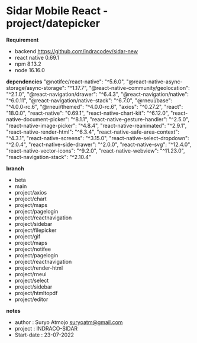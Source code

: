 # Sidar Mobile React - project/datepicker

**Requirement**
- backend <https://github.com/indracodev/sidar-new>
- react native 0.69.1
- npm 8.13.2
- node 16.16.0

**dependencies**
    "@notifee/react-native": "^5.6.0",
    "@react-native-async-storage/async-storage": "^1.17.7",
    "@react-native-community/geolocation": "^2.1.0",
    "@react-navigation/drawer": "^6.4.3",
    "@react-navigation/native": "^6.0.11",
    "@react-navigation/native-stack": "^6.7.0",
    "@rneui/base": "^4.0.0-rc.6",
    "@rneui/themed": "^4.0.0-rc.6",
    "axios": "^0.27.2",
    "react": "18.0.0",
    "react-native": "0.69.1",
    "react-native-chart-kit": "^6.12.0",
    "react-native-document-picker": "^8.1.1",
    "react-native-gesture-handler": "^2.5.0",
    "react-native-image-picker": "^4.8.4",
    "react-native-reanimated": "^2.9.1",
    "react-native-render-html": "^6.3.4",
    "react-native-safe-area-context": "^4.3.1",
    "react-native-screens": "^3.15.0",
    "react-native-select-dropdown": "^2.0.4",
    "react-native-side-drawer": "^2.0.0",
    "react-native-svg": "^12.4.0",
    "react-native-vector-icons": "^9.2.0",
    "react-native-webview": "^11.23.0",
    "react-navigation-stack": "^2.10.4"

**branch** 
- beta
- main
- project/axios
- project/chart
- project/maps
- project/pagelogin
- project/reactnavigation
- project/sidebar
- project/filepicker
- project/gif
- project/maps
- project/notifee
- project/pagelogin
- project/reactnavigation
- project/render-html
- project/rneui
- project/select
- project/sidebar
- project/htmltopdf
- project/editor

**notes**
- author : Suryo Atmojo <suryoatm@gmail.com>
- project : INDRACO-SIDAR
- Start-date : 23-07-2022
